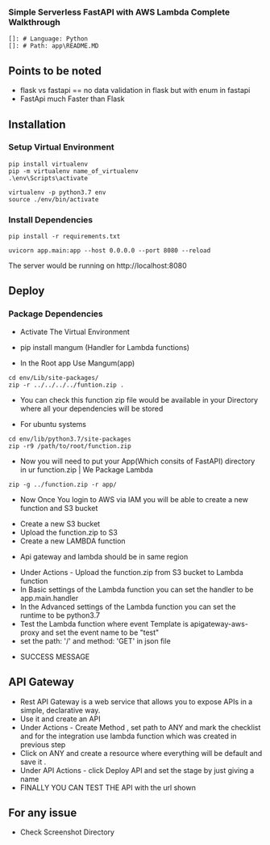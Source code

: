 ### Simple Serverless FastAPI with AWS Lambda Complete Walkthrough
    
    []: # Language: Python
    []: # Path: app\README.MD

## Points to be noted 
- flask vs fastapi == no data validation in flask but with enum in fastapi
- FastApi much Faster than Flask


## Installation

### Setup Virtual Environment

```Windows 
pip install virtualenv
pip -m virtualenv name_of_virtualenv
.\env\Scripts\activate
```
```Linux 
virtualenv -p python3.7 env
source ./env/bin/activate
```

### Install Dependencies

```shell
pip install -r requirements.txt
```

```shell
uvicorn app.main:app --host 0.0.0.0 --port 8080 --reload
```
The server would be running on http://localhost:8080



## Deploy

### Package Dependencies

- Activate The Virtual Environment
* pip install mangum    (Handler for Lambda functions)
- In the Root app Use Mangum(app)

```
cd env/Lib/site-packages/
zip -r ../../../../funtion.zip .
```
* You can check this function zip file would be available in your Directory where all your dependencies will be stored

* For ubuntu systems
```shell
cd env/lib/python3.7/site-packages
zip -r9 /path/to/root/function.zip
```
 
* Now you will need to put your App(Which consits of FastAPI) directory in ur function.zip | We Package Lambda 
```
zip -g ../function.zip -r app/
```



* Now Once You login to AWS via IAM you will be able to create a new function and S3 bucket
- Create a new S3 bucket
- Upload the function.zip to S3
- Create a new LAMBDA function
* Api gateway and lambda should be in same region 
- Under Actions - Upload the function.zip from S3 bucket to Lambda function
- In Basic settings of the Lambda function you can set the handler to be app.main.handler
- In the Advanced settings of the Lambda function you can set the runtime to be python3.7
- Test the Lambda function where event Template is apigateway-aws-proxy and set the event name to be "test"
- set the path: '/' and method: 'GET' in json file
* SUCCESS MESSAGE


## API Gateway 
- Rest API Gateway is a web service that allows you to expose APIs in a simple, declarative way.
- Use it and create an API
- Under Actions - Create Method , set path to ANY and mark the checklist and for the integration use lambda function which was created in previous step
- Click on ANY and create a resource where everything will be default and save it .
- Under API Actions - click Deploy API  and set the stage by just giving a name
- FINALLY YOU CAN TEST THE API with the url shown

## For any issue 
- Check Screenshot Directory 
